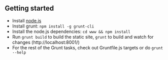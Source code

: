 Getting started
---------------

* Install [node.js](http://nodejs.org/download/)
* Install grunt: `npm install -g grunt-cli`
* Install the node.js dependencies: `cd www && npm install`
* Run `grunt build` to build the static site, `grunt` to build and watch for changes (http://localhost:8001/)
* For the rest of the Grunt tasks, check out Gruntfile.js targets or do `grunt --help`
